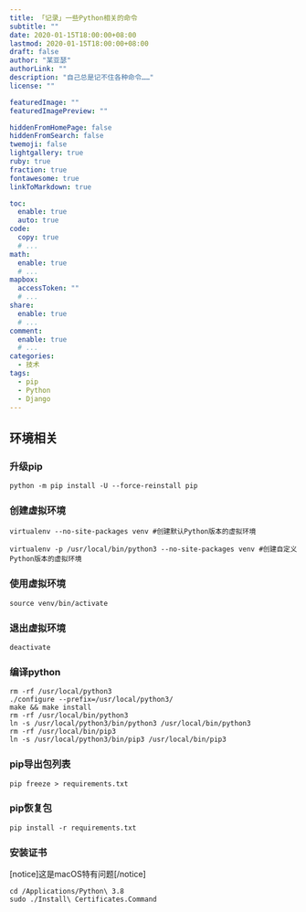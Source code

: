 ```yaml
---
title: 「记录」一些Python相关的命令
subtitle: ""
date: 2020-01-15T18:00:00+08:00
lastmod: 2020-01-15T18:00:00+08:00
draft: false
author: "某亚瑟"
authorLink: ""
description: "自己总是记不住各种命令……"
license: ""

featuredImage: ""
featuredImagePreview: ""

hiddenFromHomePage: false
hiddenFromSearch: false
twemoji: false
lightgallery: true
ruby: true
fraction: true
fontawesome: true
linkToMarkdown: true

toc:
  enable: true
  auto: true
code:
  copy: true
  # ...
math:
  enable: true
  # ...
mapbox:
  accessToken: ""
  # ...
share:
  enable: true
  # ...
comment:
  enable: true
  # ...
categories: 
  - 技术
tags: 
  - pip
  - Python
  - Django
---
```


<!--more-->

## 环境相关

### 升级pip

```
python -m pip install -U --force-reinstall pip
```

### 创建虚拟环境

```
virtualenv --no-site-packages venv #创建默认Python版本的虚拟环境

virtualenv -p /usr/local/bin/python3 --no-site-packages venv #创建自定义Python版本的虚拟环境
```

### 使用虚拟环境

```
source venv/bin/activate
```

### 退出虚拟环境

```
deactivate
```

### 编译python

```
rm -rf /usr/local/python3
./configure --prefix=/usr/local/python3/
make && make install
rm -rf /usr/local/bin/python3
ln -s /usr/local/python3/bin/python3 /usr/local/bin/python3
rm -rf /usr/local/bin/pip3
ln -s /usr/local/python3/bin/pip3 /usr/local/bin/pip3
```

### pip导出包列表

```
pip freeze > requirements.txt
```

### pip恢复包

```
pip install -r requirements.txt
```

### 安装证书

[notice]这是macOS特有问题[/notice]

```
cd /Applications/Python\ 3.8
sudo ./Install\ Certificates.Command
```